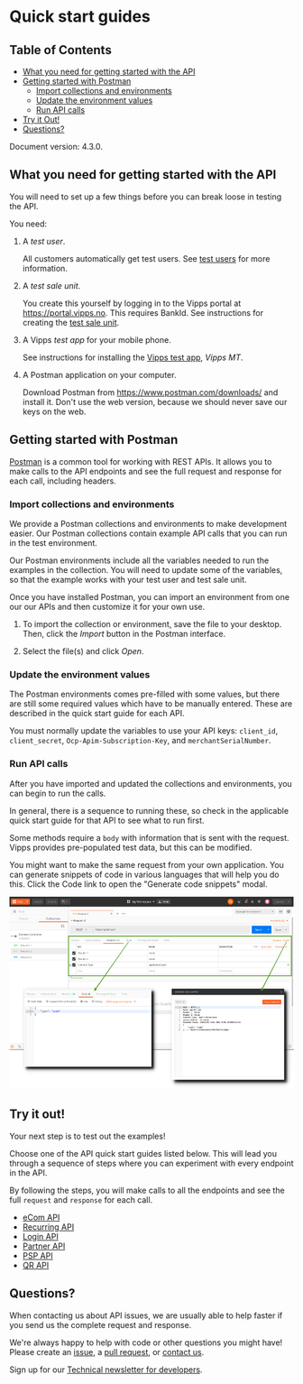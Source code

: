 <!-- START_METADATA
---
title: Quick start guides
sidebar_position: 15
---
END_METADATA -->

# Quick start guides

<!-- START_TOC -->

## Table of Contents

* [What you need for getting started with the API](#what-you-need-for-getting-started-with-the-api)
* [Getting started with Postman](#getting-started-with-postman)
  * [Import collections and environments](#import-collections-and-environments)
  * [Update the environment values](#update-the-environment-values)
  * [Run API calls](#run-api-calls)
* [Try it Out!](#try-it-out)
* [Questions?](#questions)

<!-- END_TOC -->

Document version: 4.3.0.

## What you need for getting started with the API

You will need to set up a few things before you can break loose in testing the API.

You need:

1. A *test user*.

    All customers automatically get test users. See [test users](vipps-test-environment#test-users) for more information.

1. A *test sale unit*.

    You create this yourself by logging in to the Vipps portal at <https://portal.vipps.no>. This requires BankId.
    See instructions for creating the [test sale unit](vipps-test-environment#test-merchants).

1. A Vipps *test app* for your mobile phone.

    See instructions for installing the [Vipps test app](vipps-test-environment#vipps-test-apps), *Vipps MT*.

1. A Postman application on your computer.

    Download Postman from <https://www.postman.com/downloads/> and install it.
    Don't use the web version, because we should never save our keys on the web.

## Getting started with Postman

[Postman](https://learning.postman.com/docs/getting-started/introduction/)
is a common tool for working with REST APIs.
It allows you to make calls to the API endpoints and see the full
request and response for each call, including headers.

### Import collections and environments

We provide a Postman collections and environments to make development easier.
Our Postman collections contain example API calls that you can run in the test environment.

Our Postman environments include all the variables needed to run the examples in the collection.
You will need to update some of the variables, so that the example works with your test user and test sale unit.

Once you have installed Postman, you can import an environment from one our our APIs and then customize it for your own use.

1. To import the collection or environment, save the file to your desktop. Then, click the *Import* button in the Postman interface.

2. Select the file(s) and click *Open*.

### Update the environment values

The Postman environments comes pre-filled with some values, but there are still
some required values which have to be manually entered. These are described in the quick start guide for each API.

You must normally update the variables to use your API keys: `client_id`, `client_secret`, `Ocp-Apim-Subscription-Key`, and `merchantSerialNumber`.

### Run API calls

After you have imported and updated the collections and environments, you can begin to run the calls.

In general, there is a sequence to running these, so check in the applicable quick start guide for that API to see what to run first.

Some methods require a `body` with information that is sent with the request.
Vipps provides pre-populated test data, but this can be modified.

You might want to make the same request from your own application. You can
generate snippets of code in various languages that will help you do this.
Click the Code link to open the "Generate code snippets" modal.

![Vipps Developer Postman: Tabs](./images/postman-tabs_sm.png)

## Try it out!

Your next step is to test out the examples!

Choose one of the API quick start guides listed below.
This will lead you through a sequence of steps where you can experiment with every endpoint in the API.

By following the steps, you will make calls to all the endpoints and see the full `request` and `response` for each call.

* [eCom API](https://github.com/vippsas/vipps-ecom-api/blob/master/vipps-ecom-api-quick-start.md)
* [Recurring API](https://github.com/vippsas/vipps-recurring-api/blob/master/vipps-recurring-api-quick-start.md)
* [Login API](https://github.com/vippsas/vipps-login-api/blob/master/vipps-login-api-quick-start.md)
* [Partner API](https://github.com/vippsas/vipps-partner-api/blob/main/vipps-partner-api-quick-start.md)
* [PSP API](https://github.com/vippsas/vipps-psp-api/blob/master/vipps-psp-api-quick-start.md)
* [QR API](https://github.com/vippsas/vipps-qr-api/blob/main/vipps-qr-api-quick-start.md)

## Questions?

When contacting us about API issues, we are usually able to help faster if you send us
the complete request and response.

We're always happy to help with code or other questions you might have!
Please create an [issue](https://github.com/vippsas/vipps-developers/issues),
a [pull request](https://github.com/vippsas/vipps-developers/pulls),
or [contact us](https://github.com/vippsas/vipps-developers/blob/master/contact.md).

Sign up for our [Technical newsletter for developers](https://github.com/vippsas/vipps-developers/tree/master/newsletters).
